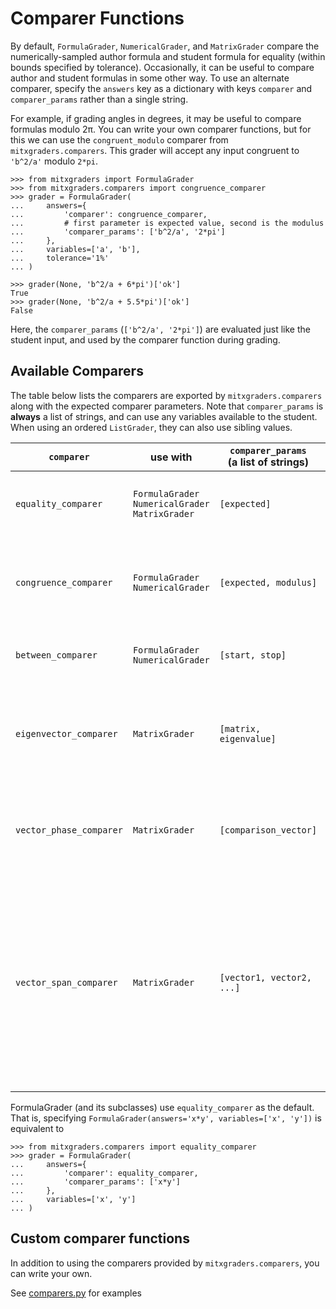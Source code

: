 # Comparer Functions

By default, `FormulaGrader`, `NumericalGrader`, and `MatrixGrader` compare the numerically-sampled author formula and student formula for equality (within bounds specified by tolerance). Occasionally, it can be useful to compare author and student formulas in some other way. To use an alternate comparer, specify the `answers` key as a dictionary with keys `comparer` and `comparer_params` rather than a single string.

 For example, if grading angles in degrees, it may be useful to compare formulas modulo 2&#960;. You can write your own comparer functions, but for this we can use the `congruent_modulo` comparer from `mitxgraders.comparers`. This grader will accept any input congruent to `'b^2/a'` modulo `2*pi`.

```pycon
>>> from mitxgraders import FormulaGrader
>>> from mitxgraders.comparers import congruence_comparer
>>> grader = FormulaGrader(
...     answers={
...         'comparer': congruence_comparer,
...         # first parameter is expected value, second is the modulus
...         'comparer_params': ['b^2/a', '2*pi']
...     },
...     variables=['a', 'b'],
...     tolerance='1%'
... )

>>> grader(None, 'b^2/a + 6*pi')['ok']
True
>>> grader(None, 'b^2/a + 5.5*pi')['ok']
False

```

Here, the `comparer_params` (`['b^2/a', '2*pi']`) are evaluated just like the student input, and used by the comparer function during grading.

## Available Comparers

The table below lists the comparers are exported by `mitxgraders.comparers` along with the expected comparer parameters. Note that `comparer_params` is **always** a list of strings, and can use any variables available to the student. When using an ordered `ListGrader`, they can also use sibling values.

| `comparer`   | use with | `comparer_params` <br/> (a list of strings)  | purpose |
|---|---|---|---|
| `equality_comparer` | `FormulaGrader` <br/> `NumericalGrader` <br/> `MatrixGrader` | `[expected]` | checks that student input and `expected` differ by less than grader's tolerance. |
| `congruence_comparer` |  `FormulaGrader` <br/> `NumericalGrader` | `[expected, modulus]` | reduces student input modulo modulus, then checks for equality within grader's tolerance. |
| `between_comparer` |  `FormulaGrader` <br/> `NumericalGrader` | `[start, stop]` | checks that student input is real and between `start` and `stop`.  |
| `eigenvector_comparer` | `MatrixGrader`  | `[matrix, eigenvalue]`  | checks that student input is an eigenvector of `matrix` with eigenvalue `eigenvalue` within grader's tolerance.  |
| `vector_phase_comparer` | `MatrixGrader`  | `[comparison_vector]`  | checks that student input is equal to `comparison_vector` up to a phase, within grader's tolerance. |
| `vector_span_comparer` | `MatrixGrader`  | `[vector1, vector2, ...]`  | checks that student input is nonzero and in the span of the given list of vectors, within grader's tolerance. If only a single vector is given, checks if the student input is equal to the given vector up to a (possibly complex) constant of proportionality.  |


FormulaGrader (and its subclasses) use `equality_comparer` as the default. That is, specifying `FormulaGrader(answers='x*y', variables=['x', 'y'])` is equivalent to
```pycon
>>> from mitxgraders.comparers import equality_comparer
>>> grader = FormulaGrader(
...     answers={
...         'comparer': equality_comparer,
...         'comparer_params': ['x*y']
...     },
...     variables=['x', 'y']
... )

```

## Custom comparer functions

In addition to using the comparers provided by `mitxgraders.comparers`, you can write your own.

See [comparers.py](https://github.com/mitodl/mitx-grading-library/tree/master/mitxgraders/comparers/comparers.py) for examples
